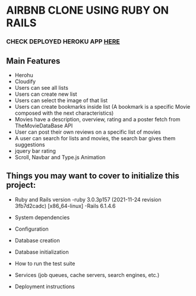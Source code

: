 # AIRBNB CLONE USING RUBY ON RAILS
### CHECK DEPLOYED HEROKU APP [HERE](https://studiofy-now.herokuapp.com/)
## Main Features
- Herohu
- Cloudify
- Users can see all lists
- Users can create new list
- Users can select the image of that list
- Users can create bookmarks inside list (A bookmark is a specific Movie composed with the next characteristics)
- Movies have a description, overview, rating and a poster fetch from TheMovieDataBase API
- User can post their own reviews on a specific list of movies
- A user can search for lists and movies, the search bar gives them suggestions
- jquery bar rating
- Scroll, Navbar and Type.js Animation

## Things you may want to cover to initialize this project:

* Ruby and Rails version
-ruby 3.0.3p157 (2021-11-24 revision 3fb7d2cadc) [x86_64-linux]
-Rails 6.1.4.6

* System dependencies

* Configuration

* Database creation

* Database initialization

* How to run the test suite

* Services (job queues, cache servers, search engines, etc.)

* Deployment instructions
